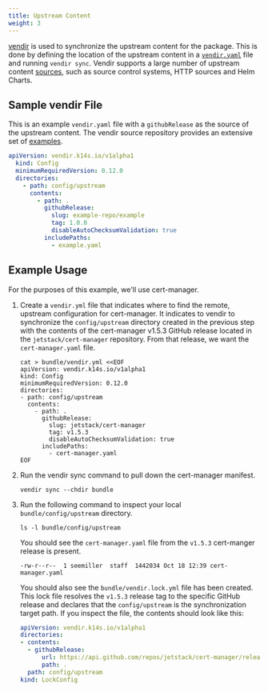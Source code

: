 ```yaml
---
title: Upstream Content
weight: 3
---
```


[vendir](https://carvel.dev/vendir) is used to synchronize the upstream content for the package. This is done by defining the location of the upstream content in a [`vendir.yaml`](https://carvel.dev/vendir/docs/latest/vendir-spec/) file and running `vendir sync`. Vendir supports a large number of upstream content [sources](https://carvel.dev/vendir/docs/latest/), such as source control systems, HTTP sources and Helm Charts.

## Sample vendir File

This is an example `vendir.yaml` file with a `githubRelease` as the source of the upstream content. The vendir source repository provides an extensive set of [examples](https://github.com/vmware-tanzu/carvel-vendir/tree/develop/examples).

```yaml
apiVersion: vendir.k14s.io/v1alpha1
  kind: Config
  minimumRequiredVersion: 0.12.0
  directories:
    - path: config/upstream
      contents:
        - path: .
          githubRelease:
            slug: example-repo/example
            tag: 1.0.0
            disableAutoChecksumValidation: true
          includePaths:
            - example.yaml
```

## Example Usage

For the purposes of this example, we'll use cert-manager.

1. Create a `vendir.yml` file that indicates where to find the remote, upstream configuration for cert-manager.  It indicates to vendir to synchronize the `config/upstream` directory created in the previous step with the contents of the cert-manager v1.5.3 GitHub release located in the `jetstack/cert-manager` repository. From that release, we want the `cert-manager.yaml` file.

    ```shell
    cat > bundle/vendir.yml <<EOF
    apiVersion: vendir.k14s.io/v1alpha1
    kind: Config
    minimumRequiredVersion: 0.12.0
    directories:
    - path: config/upstream
      contents:
        - path: .
          githubRelease:
            slug: jetstack/cert-manager
            tag: v1.5.3
            disableAutoChecksumValidation: true
          includePaths:
            - cert-manager.yaml
    EOF
    ```

2. Run the vendir sync command to pull down the cert-manager manifest.

    ```shell
    vendir sync --chdir bundle
    ```

3. Run the following command to inspect your local `bundle/config/upstream` directory.

    ```shell
    ls -l bundle/config/upstream
    ```

    You should see the `cert-manager.yaml` file from the `v1.5.3` cert-manger release is present.

    ```shell
    -rw-r--r--  1 seemiller  staff  1442034 Oct 18 12:39 cert-manager.yaml
     ```

    You should also see the `bundle/vendir.lock.yml` file has been created. This lock file resolves the `v1.5.3` release tag to the specific GitHub release and declares that the `config/upstream` is the synchronization target path. If you inspect the file, the contents should look like this:

    ```yaml
    apiVersion: vendir.k14s.io/v1alpha1
    directories:
    - contents:
      - githubRelease:
          url: https://api.github.com/repos/jetstack/cert-manager/releases/48370396
          path: .
      path: config/upstream
    kind: LockConfig
    ```

